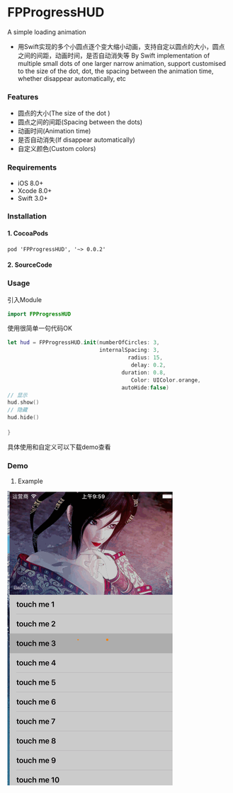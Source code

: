 # FPProgressHUD
A simple loading animation


* 用Swift实现的多个小圆点逐个变大缩小动画，支持自定以圆点的大小，圆点之间的间距，动画时间，是否自动消失等 By Swift implementation of multiple small dots of one larger narrow animation, support customised to the size of the dot, dot, the spacing between the animation time, whether disappear automatically, etc

### Features

- 圆点的大小(The size of the dot )
- 圆点之间的间距(Spacing between the dots)
- 动画时间(Animation time)
- 是否自动消失(If disappear automatically)
- 自定义颜色(Custom colors)

### Requirements

- iOS 8.0+ 
- Xcode 8.0+
- Swift 3.0+

### Installation

#### 1. CocoaPods

```
pod 'FPProgressHUD', '~> 0.0.2'
```

#### 2. SourceCode



### Usage
引入Module
```swift
import FPProgressHUD
```

使用很简单一句代码OK
```swift
let hud = FPProgressHUD.init(numberOfCircles: 3,
                             internalSpacing: 3,
                                      radius: 15,
                                       delay: 0.2,
                                    duration: 0.8,
                                       Color: UIColor.orange,
                                    autoHide:false)
// 显示
hud.show()
// 隐藏
hud.hide()

}
```

具体使用和自定义可以下载demo查看

### Demo


1. Example

![Example](https://github.com/Friendpeng/FPProgressHUD/blob/master/Docs/Example.gif)



